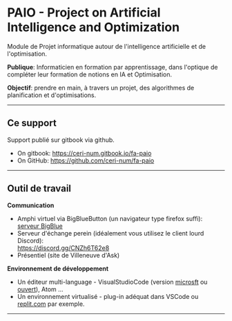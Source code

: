 # PAIO - Project on Artificial Intelligence and Optimization

Module de Projet informatique autour de l'intelligence artificielle et de l'optimisation.

**Publique**: Informaticien en formation par apprentissage, dans l'optique de compléter leur formation de notions en IA et Optimisation.

<!-- **Volume horaire**: *12* &times; *1h30* soit *18h* - octobre/novembre. -->

**Objectif**: prendre en main, à travers un projet, des algorithmes de planification et d'optimisations.

---

## Ce support

Support publié sur gitbook via github.

- On gitbook: https://ceri-num.gitbook.io/fa-paio
- On GitHub: https://github.com/ceri-num/fa-paio

---

## Outil de travail

**Communication**

- Amphi virtuel via BigBlueButton (un navigateur type firefox suffi): <br /> [serveur BigBlue](https://bbb2.imt-nord-europe.fr/b/ale-xik-dgs-yk7)
- Serveur d'échange perein (idéalement vous utilisez le client lourd Discord): <br />https://discord.gg/CNZh6T62e8
- Présentiel (site de Villeneuve d'Ask)

**Environnement de développement**

- Un éditeur multi-language - VisualStudioCode (version [microsft](https://code.visualstudio.com/) ou [ouvert](https://vscodium.com/)), Atom ...
- Un environnement virtualisé - plug-in adéquat dans VSCode ou [replit.com](https://replit.com) par exemple.

---

